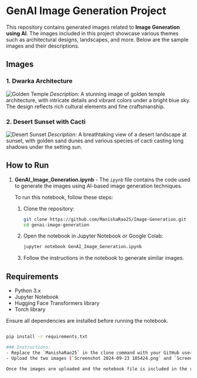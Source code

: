# GenAI Image Generation Project

This repository contains generated images related to **Image Generation using AI**. The images included in this project showcase various themes such as architectural designs, landscapes, and more. Below are the sample images and their descriptions.

## Images

### 1. Dwarka Architecture
![Golden Temple](./Screenshot%202024-09-23%20185424.png)
*Description:* A stunning image of golden temple architecture, with intricate details and vibrant colors under a bright blue sky. The design reflects rich cultural elements and fine craftsmanship.

### 2. Desert Sunset with Cacti
![Desert Sunset](./Screenshot%202024-09-23%20191151.png)
*Description:* A breathtaking view of a desert landscape at sunset, with golden sand dunes and various species of cacti casting long shadows under the setting sun.

## How to Run

1. **GenAI_Image_Generation.ipynb** - The `ipynb` file contains the code used to generate the images using AI-based image generation techniques.

   To run this notebook, follow these steps:
   1. Clone the repository:  
      ```bash
      git clone https://github.com/ManishaRao25/Image-Generation.git
      cd genai-image-generation
      ```
   2. Open the notebook in Jupyter Notebook or Google Colab:
      ```bash
      jupyter notebook GenAI_Image_Generation.ipynb
      ```
   3. Follow the instructions in the notebook to generate similar images.

## Requirements

- Python 3.x
- Jupyter Notebook
- Hugging Face Transformers library
- Torch library

Ensure all dependencies are installed before running the notebook.

```bash

pip install -r requirements.txt

### Instructions:
- Replace the `ManishaRao25` in the clone command with your GitHub username.
- Upload the two images (`Screenshot 2024-09-23 185424.png` and `Screenshot 2024-09-23 191151.png`) to your GitHub repository so that the paths in the markdown can correctly display the images.

Once the images are uploaded and the notebook file is included in the repo, this `README.md` will ensure everything is documented and the images display correctly.

